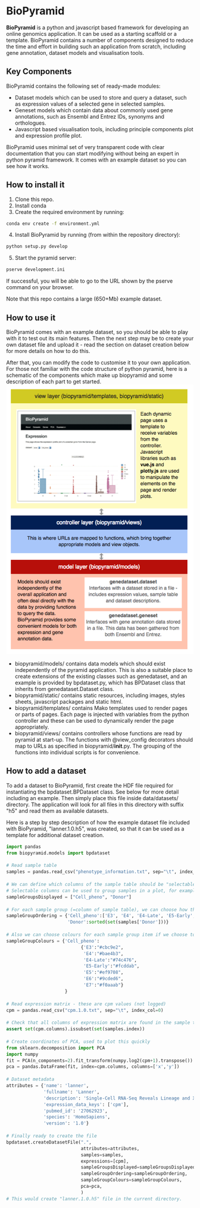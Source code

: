 BioPyramid
======
**BioPyramid** is a python and javascript based framework for developing an online genomics application. It can be used as a starting scaffold or a template. BioPyramid contains a number of components designed to reduce the time and effort in building such an application from scratch, including gene annotation, dataset models and visualisation tools.

## Key Components
BioPyramid contains the following set of ready-made modules:
- Dataset models which can be used to store and query a dataset, such as expression values of a selected gene in selected samples. 
- Geneset models which contain data about commonly used gene annotations, such as Ensembl and Entrez IDs, synonyms and orthologues. 
- Javascript based visualisation tools, including principle components plot and expression profile plot.

BioPyramid uses minimal set of very transparent code with clear documentation that you can start modifying without being an expert in python pyramid framework. It comes with an example dataset so you can see how it works.

## How to install it
1. Clone this repo.
2. Install conda
3. Create the required environment by running:
```bash
conda env create -f environment.yml
```
4. Install BioPyramid by running (from within the repository directory):
```bash
python setup.py develop
```
5. Start the pyramid server:
```bash
pserve development.ini
```

If successful, you will be able to go to the URL shown by the pserve command on your browser.

Note that this repo contains a large (650+Mb) example dataset.

## How to use it
BioPyramid comes with an example dataset, so you should be able to play with it to test out its main features. Then the next step may be to create your own dataset file and upload it - read the section on dataset creation below for more details on how to do this.

After that, you can modify the code to customise it to your own application. For those not familiar with the code structure of python pyramid, here is a schematic of the components which make up biopyramid and some description of each part to get started.
![Schematic](/biopyramid/static/images/Schematic.png)

- biopyramid/models/ contains data models which should exist independently of the pyramid application. This is also a suitable place to create extensions of the existing classes such as genedataset, and an example is provided by bpdataset.py, which has BPDataset class that inherits from genedataset.Dataset class. 
- biopyramid/static/ contains static resources, including images, styles sheets, javascript packages and static html.
- biopyramid/templates/ contains Mako templates used to render pages or parts of pages. Each page is injected with variables from the python controller and these can be used to dynamically render the page appropriately.
- biopyramid/views/ contains controllers whose functions are read by pyramid at start-up. The functions with @view_config decorators should map to URLs as specified in biopyramid/__init__.py. The grouping of the functions into individual scripts is for convenience.

## How to add a dataset
To add a dataset to BioPyramid, first create the HDF file required for instantiating the bpdataset.BPDataset class. See below for more detail including an example. Then simply place this file inside data/datasets/ directory. The application will look for all files in this directory with suffix "h5" and read them as available datasets.

Here is a step by step description of how the example dataset file included with BioPyramid, "lanner.1.0.h5", was created, so that it can be used as a template for additional dataset creation.
```python
import pandas
from biopyramid.models import bpdataset

# Read sample table
samples = pandas.read_csv("phenotype_information.txt", sep="\t", index_col=0)

# We can define which columns of the sample table should be "selectable" within BioPyramid.
# Selectable columns can be used to group samples in a plot, for example, while the other columns are ignored.
sampleGroupsDisplayed = ["Cell_pheno", "Donor"]

# For each sample group (=column of sample table), we can choose how the items should be ordered
sampleGroupOrdering = {'Cell_pheno':['E3', 'E4', 'E4-Late', 'E5-Early', 'E5', 'E6', 'E7'],
                       'Donor':sorted(set(samples['Donor']))}

# Also we can choose colours for each sample group item if we choose to
sampleGroupColours = {'Cell_pheno':
                            {'E3':"#cbc9e2", 
                             'E4':"#bae4b3", 
                             'E4-Late':"#74c476", 
                             'E5-Early':"#fcddab", 
                             'E5':"#ef9708", 
                             'E6':"#9cded6", 
                             'E7':"#f0aaab"}
                      }

# Read expression matrix - these are cpm values (not logged)
cpm = pandas.read_csv("cpm.1.0.txt", sep="\t", index_col=0)

# Check that all columns of expression matrix are found in the sample table
assert set(cpm.columns).issubset(set(samples.index))

# Create coordinates of PCA, used to plot this quickly
from sklearn.decomposition import PCA
import numpy
fit = PCA(n_components=2).fit_transform(numpy.log2(cpm+1).transpose()) # PCA function works on rows so transpose
pca = pandas.DataFrame(fit, index=cpm.columns, columns=['x','y'])

# Dataset metadata
attributes = {'name': 'lanner', 
              'fullname': 'Lanner',
              'description': 'Single-Cell RNA-Seq Reveals Lineage and X Chromosome Dynamics in Human Preimplantation Embryos',
              'expression_data_keys': ['cpm'],
              'pubmed_id': '27062923', 
              'species': 'HomoSapiens', 
              'version': '1.0'}

# Finally ready to create the file
bpdataset.createDatasetFile(".", 
                            attributes=attributes,
                            samples=samples,
                            expressions=[cpm],
                            sampleGroupsDisplayed=sampleGroupsDisplayed,
                            sampleGroupOrdering=sampleGroupOrdering,
                            sampleGroupColours=sampleGroupColours,
                            pca=pca,
                            )
# This would create "lanner.1.0.h5" file in the current directory.
```



